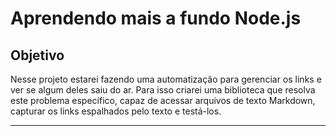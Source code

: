 # Aprendendo mais a fundo Node.js

## Objetivo

Nesse projeto estarei fazendo uma automatização para gerenciar os links e ver se algum deles saiu do ar. Para isso criarei uma biblioteca que resolva este problema específico, capaz de acessar arquivos de texto Markdown, capturar os links espalhados pelo texto e testá-los.

<hr>


